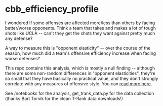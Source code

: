 # cbb_efficiency_profile

I wondered if some offenses are affected more/less than others by facing better/worse opponents. Think a team that takes and makes a lot of tough shots like UCLA -- can't they get the shots they want against pretty much any defense? 

A way to measure this is "opponent elasticity" -- over the course of the season, how much did a team's offensive efficiency increase when facing worse defenses? 

This repo contains this analysis, which is mostly a null finding -- although there are some non-random differences in "opponent elasticities", they're so small that they have basically no practical value, and they don't strongly correlate with any measures of offensive style. You can [read more here](https://www.whitakk.com/posts/opponent-elasticity-college-basketball).

See /notebooks for the analysis, get_trank_data.py for the data collection (thanks Bart Torvik for the clean T-Rank data downloads!)